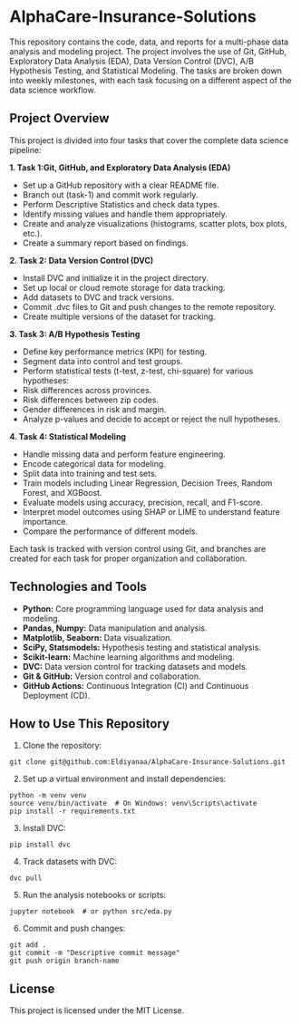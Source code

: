 # AlphaCare-Insurance-Solutions
This repository contains the code, data, and reports for a multi-phase data analysis and modeling project. The project involves the use of Git, GitHub, Exploratory Data Analysis (EDA), Data Version Control (DVC), A/B Hypothesis Testing, and Statistical Modeling. The tasks are broken down into weekly milestones, with each task focusing on a different aspect of the data science workflow.
## Project Overview
This project is divided into four tasks that cover the complete data science pipeline:

**1. Task 1:Git, GitHub, and Exploratory Data Analysis (EDA)**
- Set up a GitHub repository with a clear README file.
- Branch out (task-1) and commit work regularly.
- Perform Descriptive Statistics and check data types.
- Identify missing values and handle them appropriately.
- Create and analyze visualizations (histograms, scatter plots, box plots, etc.).
- Create a summary report based on findings.

  
**2. Task 2: Data Version Control (DVC)**
- Install DVC and initialize it in the project directory.
- Set up local or cloud remote storage for data tracking.
- Add datasets to DVC and track versions.
- Commit .dvc files to Git and push changes to the remote repository.
- Create multiple versions of the dataset for tracking.

  
**3. Task 3: A/B Hypothesis Testing**
- Define key performance metrics (KPI) for testing.
- Segment data into control and test groups.
- Perform statistical tests (t-test, z-test, chi-square) for various hypotheses:
- Risk differences across provinces.
- Risk differences between zip codes.
- Gender differences in risk and margin.
- Analyze p-values and decide to accept or reject the null hypotheses.

  
**4. Task 4: Statistical Modeling**
- Handle missing data and perform feature engineering.
- Encode categorical data for modeling.
- Split data into training and test sets.
- Train models including Linear Regression, Decision Trees, Random Forest, and XGBoost.
- Evaluate models using accuracy, precision, recall, and F1-score.
- Interpret model outcomes using SHAP or LIME to understand feature importance.
- Compare the performance of different models.

Each task is tracked with version control using Git, and branches are created for each task for proper organization and collaboration.

## Technologies and Tools
- **Python:** Core programming language used for data analysis and modeling.
- **Pandas, Numpy:** Data manipulation and analysis.
- **Matplotlib, Seaborn:** Data visualization.
- **SciPy, Statsmodels:** Hypothesis testing and statistical analysis.
- **Scikit-learn:** Machine learning algorithms and modeling.
- **DVC:** Data version control for tracking datasets and models.
- **Git & GitHub:** Version control and collaboration.
- **GitHub Actions:** Continuous Integration (CI) and Continuous Deployment (CD).
## How to Use This Repository
1. Clone the repository:

```
git clone git@github.com:Eldiyanaa/AlphaCare-Insurance-Solutions.git
```
2. Set up a virtual environment and install dependencies:

```
python -m venv venv
source venv/bin/activate  # On Windows: venv\Scripts\activate
pip install -r requirements.txt
```
3. Install DVC:

```
pip install dvc
```
4. Track datasets with DVC:

```
dvc pull
```
5. Run the analysis notebooks or scripts:

```
jupyter notebook  # or python src/eda.py
```
6. Commit and push changes:
```
git add .
git commit -m "Descriptive commit message"
git push origin branch-name
```
## License
This project is licensed under the MIT License.
